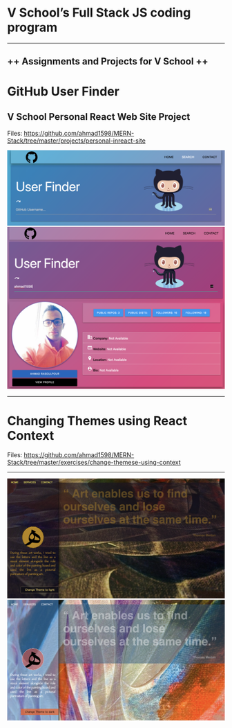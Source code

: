 # V School’s Full Stack JS coding program
<hr />

<h2> ++ Assignments and Projects for V School ++ </h2>


# GitHub User Finder
## V School Personal React Web Site Project

Files: https://github.com/ahmad1598/MERN-Stack/tree/master/projects/personal-inreact-site 


<img src="https://github.com/ahmad1598/MERN-Stack/blob/master/projects/personal-inreact-site/img/2.png?raw=true"/>
<img src="https://github.com/ahmad1598/MERN-Stack/blob/master/projects/personal-inreact-site/img/3.png?raw=true"/>

<hr>

# Changing Themes using React Context

Files: https://github.com/ahmad1598/MERN-Stack/tree/master/exercises/change-themese-using-context 
<hr>
<img src="https://github.com/ahmad1598/MERN-Stack/raw/master/exercises/change-themese-using-context/src/img/dark.png" />
<img src="https://github.com/ahmad1598/MERN-Stack/raw/master/exercises/change-themese-using-context/src/img/light.png" />
